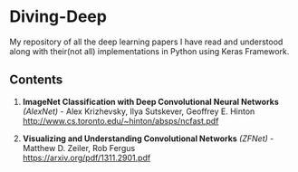 # Diving-Deep
My repository of all the deep learning papers I have read and understood along with their(not all) implementations in Python using Keras Framework.

## Contents
1. **ImageNet Classification with Deep Convolutional Neural Networks** *(AlexNet)* - Alex Krizhevsky, Ilya Sutskever, Geoffrey E. Hinton <br>
http://www.cs.toronto.edu/~hinton/absps/ncfast.pdf

2. **Visualizing and Understanding Convolutional Networks** *(ZFNet)* - Matthew D. Zeiler, Rob Fergus <br>
https://arxiv.org/pdf/1311.2901.pdf
